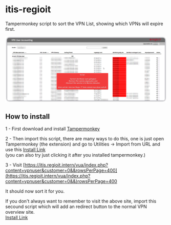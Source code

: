# itis-regioit
Tampermonkey script to sort the VPN List, showing which VPNs will expire first.

![image](Features.png)



## How to install
1 - First download and install [Tampermonkey](https://www.tampermonkey.net/)

2 - Then import this script, there are many ways to do this, one is just open Tampermonkey (the extension) and go to Utilities -> Import from URL and use this [Install Link](https://github.com/Zuescho/itis-regioit/raw/main/Sort%20VPN%20Users%20by%20Certificate%20Expiry.user.js)  
(you can also try just clicking it after you installed tampermonkey.)

3 - Visit [https://itis.regioit.intern/vua/index.php?content=vpnuser&customer=0&&rowsPerPage=400](https://itis.regioit.intern/vua/index.php?content=vpnuser&customer=0&&)rowsPerPage=400 

It should now sort it for you.  

If you don't always want to remember to visit the above site, import this secound script which will add an redirect button to the normal VPN overview site.  
[Install Link](https://github.com/Zuescho/itis-regioit/raw/main/Redirect%20Button%20for%20ITIS.user.js)  
